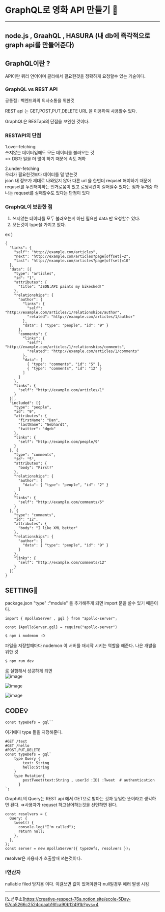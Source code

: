 # GraphQL로 영화 API 만들기 🎥

---
node.js , GraahQL , HASURA (내 db에 즉각적으로 graph api를 만들어준다)
---

## GraphQL이란 ?
API이란 쿼리 언어이며 클라에서 필요한것을 정확하게 요청할수 있는 기술이다.

### GraphQL vs REST API
공통점 : 벡엔드와의 의사소통을 위한것

REST api 는 GET,POST,PUT,DELETE 
URL 을 이용하여 사용할수 있다.

GraphQL은 RESTapi의 단점을 보완한 것이다.

### RESTAPI의 단점    
1.over-fetching    
쓰지않는 데이터임에도 모든 데이터를 불러오는 것    
=> DB가 일을 더 많이 하기 때문에 속도 저하    

2.under-fetching     
우리가 필요한것보다 데이터를 덜 받는것     
json 내 정보가 제대로 나와있지 않아 다른 url 을 한번더 requset 해야하기 때문에 requset를 두번해야하는 번거로움이 있고 로딩시간이 길어질수 있다는 점과 두개중 하나는 requset를 실패할수도 있다는 단점이 있다    

### GraphQL이 보완한 점
1. 쓰지않는 데이터를 모두 불러오는게 아닌 필요한 data 만 요청할수 있다.
2. 모든것이 type을 가지고 있다.


ex )   
```
{
  "links": {
    "self": "http://example.com/articles",
    "next": "http://example.com/articles?page[offset]=2",
    "last": "http://example.com/articles?page[offset]=10"
  },
  "data": [{
    "type": "articles",
    "id": "1",
    "attributes": {
      "title": "JSON:API paints my bikeshed!"
    },
    "relationships": {
      "author": {
        "links": {
          "self": "http://example.com/articles/1/relationships/author",
          "related": "http://example.com/articles/1/author"
        },
        "data": { "type": "people", "id": "9" }
      },
      "comments": {
        "links": {
          "self": "http://example.com/articles/1/relationships/comments",
          "related": "http://example.com/articles/1/comments"
        },
        "data": [
          { "type": "comments", "id": "5" },
          { "type": "comments", "id": "12" }
        ]
      }
    },
    "links": {
      "self": "http://example.com/articles/1"
    }
  }],
  "included": [{
    "type": "people",
    "id": "9",
    "attributes": {
      "firstName": "Dan",
      "lastName": "Gebhardt",
      "twitter": "dgeb"
    },
    "links": {
      "self": "http://example.com/people/9"
    }
  }, {
    "type": "comments",
    "id": "5",
    "attributes": {
      "body": "First!"
    },
    "relationships": {
      "author": {
        "data": { "type": "people", "id": "2" }
      }
    },
    "links": {
      "self": "http://example.com/comments/5"
    }
  }, {
    "type": "comments",
    "id": "12",
    "attributes": {
      "body": "I like XML better"
    },
    "relationships": {
      "author": {
        "data": { "type": "people", "id": "9" }
      }
    },
    "links": {
      "self": "http://example.com/comments/12"
    }
  }]
}
```
## SETTING🔧

package.json
"type" :"module" 을 추가해주게 되면 import 문을 쓸수 있기 때문이다.
```
import { ApolloServer , gql } from "apollo-server";

const {ApolloServer,gql} = require("apollo-server")

```
```
$ npm i nodemon -D 
```
파일을 저장할때마다 nodemon 이 서버를 재시작 시키는 역할을 해준다. 나은 개발을 위한 것   

```
$ npm run dev
```
로 실행해서 성공하게 되면   
![image](https://github.com/ojingjing/GraphQL_Movie_API/assets/48702158/0e79665f-e0d0-4cbf-960a-9edd8d7b6864)

![image](https://github.com/ojingjing/GraphQL_Movie_API/assets/48702158/587573ce-6c6a-4af5-959e-753f51489707)

![image](https://github.com/ojingjing/GraphQL_Movie_API/assets/48702158/03112ba5-8058-4979-9549-5db977a076db)


## CODE💡

```
const typeDefs = gql``    
```
여기에다 type 들을 지정해준다.
```
#GET /text
#GET /hello
#POST,PUT,DELETE
const typeDefs = gql`
    type Query {
        text: String
        hello:String
    }
	type Mutation{
	    postTweet(text:String , userId :ID) :Tweet  # authentication
	  }
`;

```
GraphAL의 Query는 REST api 에서 GET으로 받아는 것과 동일한 뜻이라고 생각하면 된다. ⇒사용자가 requset 하고싶어하는것을 선언하면 된다.
```
const resolvers = {    
  Query: {
    tweet() {
      console.log("I'm called");
      return null;
    },
  },
};
const server = new ApolloServer({ typeDefs, resolvers });
```
resolver은 사용자가 호출할때 쓰는것이다.

### !연산자    

nullable filed 방지용 이다. 이걸쓰면 값이 있어야한다 null일경우 에러 발생 시킴   

---
[노션주소]https://creative-respect-76a.notion.site/ecole-5Day-67ca5266c2524ccaab16fca90b12491b?pvs=4
